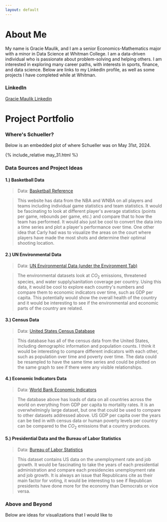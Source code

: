 ```yaml
---
layout: default
---
```


# About Me

My name is Gracie Maulik, and I am a senior Economics-Mathematics major with a minor in Data Science at Whitman College. I am a data-driven individual who is passionate about problem-solving and helping others. I am interested in exploring many career paths, with interests in sports, finance, and data science. Below are links to my LinkedIn profile, as well as some projects I have completed while at Whitman.

### LinkedIn

[Gracie Maulik Linkedin](https://www.linkedin.com/in/gracie-maulik-195049262)

# Project Portfolio

### Where's Schueller?

Below is an embedded plot of where Schueller was on May 31st, 2024.

{% include_relative may_31.html %}

### Data Sources and Project Ideas

#### 1.) Basketball Data

> Data: [Basketball Reference](https://www.basketball-reference.com/wnba/teams/)

> This website has data from the NBA and WNBA on all players and teams including individual game statistics and team statistics. It would be fascinating to look at different player's average statistics (points per game, rebounds per game, etc.) and compare that to how the team has performed. It would also just be cool to convert the data into a time series and plot a player's performance over time. One other idea that Carly had was to visualize the areas on the court where players have made the most shots and determine their optimal shooting location.

#### 2.) UN Environmental Data

> Data: [UN Environmental Data (under the Environment Tab)](https://data.un.org)

> The environmental datasets look at $CO_2$ emissions, threatened species, and water supply/sanitation coverage per country. Using this data, it would be cool to explore each country's numbers and compare them to economic indicators over time, such as GDP per capita. This potentially would show the overall health of the country and it would be interesting to see if the environmental and economic parts of the country are related. 

#### 3.) Census Data

> Data: [United States Census Database](https://data.census.gov/)

> This database has all of the census data from the United States, including demographic information and population counts. I think it would be interesting to compare different indicators with each other, such as population over time and poverty over time. The data could be resampled to have the same time series and could be plotted on the same graph to see if there were any visible relationships. 

#### 4.) Economic Indicators Data

> Data: [World Bank Economic Indicators](https://databank.worldbank.org/)

> The database above has loads of data on all countries across the world on everything from GDP per capita to mortality rates. It is an overwhelmingly large dataset, but one that could be used to compare to other datasets addressed above. US GDP per capita over the years can be tied in with census data or human poverty levels per country can be compared to the $CO_2$ emissions that a country produces. 

#### 5.) Presidential Data and the Bureau of Labor Statistics

> Data: [Bureau of Labor Statistics](https://data.bls.gov/dataQuery/search)

> This dataset contains US data on the unemployment rate and job growth. It would be fascinating to take the years of each presidential administration and compare each presidencies unemployment rate and job growth. It is always an issue that Republicans cite as their main factor for voting, it would be interesting to see if Republican presidents have done more for the economy than Democrats or vice versa.

### Above and Beyond

Below are ideas for visualizations that I would like to  
